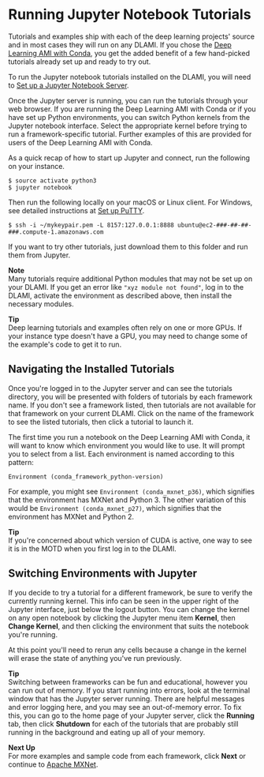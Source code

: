 # Running Jupyter Notebook Tutorials<a name="tutorial-jupyter"></a>

Tutorials and examples ship with each of the deep learning projects' source and in most cases they will run on any DLAMI\. If you chose the [Deep Learning AMI with Conda](overview-conda.md), you get the added benefit of a few hand\-picked tutorials already set up and ready to try out\. 

To run the Jupyter notebook tutorials installed on the DLAMI, you will need to [Set up a Jupyter Notebook Server](setup-jupyter.md)\.

Once the Jupyter server is running, you can run the tutorials through your web browser\. If you are running the Deep Learning AMI with Conda or if you have set up Python environments, you can switch Python kernels from the Jupyter notebook interface\. Select the appropriate kernel before trying to run a framework\-specific tutorial\. Further examples of this are provided for users of the Deep Learning AMI with Conda\.

As a quick recap of how to start up Jupyter and connect, run the following on your instance\.

```
$ source activate python3
$ jupyter notebook
```

Then run the following locally on your macOS or Linux client\. For Windows, see detailed instructions at [Set up PuTTY](setup-jupyter-configure-client-windows.md#setup-jupyter-win)\.

```
$ ssh -i ~/mykeypair.pem -L 8157:127.0.0.1:8888 ubuntu@ec2-###-##-##-###.compute-1.amazonaws.com
```

If you want to try other tutorials, just download them to this folder and run them from Jupyter\.

**Note**  
Many tutorials require additional Python modules that may not be set up on your DLAMI\. If you get an error like `"xyz module not found"`, log in to the DLAMI, activate the environment as described above, then install the necessary modules\. 

**Tip**  
Deep learning tutorials and examples often rely on one or more GPUs\. If your instance type doesn't have a GPU, you may need to change some of the example's code to get it to run\.

## Navigating the Installed Tutorials<a name="tutorial-jupyter-nav"></a>

Once you're logged in to the Jupyter server and can see the tutorials directory, you will be presented with folders of tutorials by each framework name\. If you don't see a framework listed, then tutorials are not available for that framework on your current DLAMI\. Click on the name of the framework to see the listed tutorials, then click a tutorial to launch it\.

The first time you run a notebook on the Deep Learning AMI with Conda, it will want to know which environment you would like to use\. It will prompt you to select from a list\. Each environment is named according to this pattern:

`Environment (conda_framework_python-version)`

For example, you might see `Environment (conda_mxnet_p36)`, which signifies that the environment has MXNet and Python 3\. The other variation of this would be `Environment (conda_mxnet_p27)`, which signifies that the environment has MXNet and Python 2\.

**Tip**  
If you're concerned about which version of CUDA is active, one way to see it is in the MOTD when you first log in to the DLAMI\. 

## Switching Environments with Jupyter<a name="tutorial-jupyter-switching"></a>

If you decide to try a tutorial for a different framework, be sure to verify the currently running kernel\. This info can be seen in the upper right of the Jupyter interface, just below the logout button\. You can change the kernel on any open notebook by clicking the Jupyter menu item **Kernel**, then **Change Kernel**, and then clicking the environment that suits the notebook you're running\.

At this point you'll need to rerun any cells because a change in the kernel will erase the state of anything you've run previously\.

**Tip**  
Switching between frameworks can be fun and educational, however you can run out of memory\. If you start running into errors, look at the terminal window that has the Jupyter server running\. There are helpful messages and error logging here, and you may see an out\-of\-memory error\. To fix this, you can go to the home page of your Jupyter server, click the **Running** tab, then click **Shutdown** for each of the tutorials that are probably still running in the background and eating up all of your memory\.

**Next Up**  
For more examples and sample code from each framework, click **Next** or continue to [Apache MXNet](tutorial-mxnet.md)\.